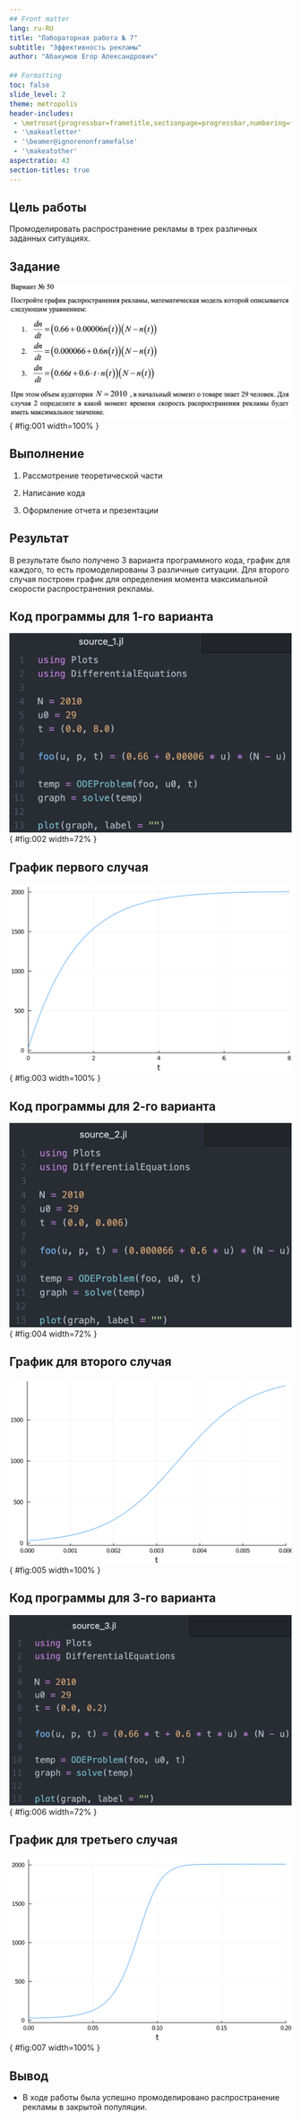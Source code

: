 ```yaml
---
## Front matter
lang: ru-RU
title: "Лабораторная работа № 7"
subtitle: "Эффективность рекламы"
author: "Абакумов Егор Александрович"

## Formatting
toc: false
slide_level: 2
theme: metropolis
header-includes: 
 - \metroset{progressbar=frametitle,sectionpage=progressbar,numbering=fraction}
 - '\makeatletter'
 - '\beamer@ignorenonframefalse'
 - '\makeatother'
aspectratio: 43
section-titles: true
---
```


## Цель работы

Промоделировать распространение рекламы в трех различных заданных ситуациях.

## Задание

![](image/pres/1.png){ #fig:001 width=100% }

## Выполнение

 1. Рассмотрение теоретической части
 
 2. Написание кода
 
 3. Оформление отчета и презентации

## Результат

В результате было получено 3 варианта программного кода, график для каждого, то есть промоделированы 3 различные ситуации. Для второго случая построен график для определения момента максимальной скорости распространения рекламы.

## Код программы для 1-го варианта

![](image/pres/2.png){ #fig:002 width=72% }

## График первого случая

![](image/pres/3.png){ #fig:003 width=100% }

## Код программы для 2-го варианта

![](image/pres/4.png){ #fig:004 width=72% }

## График для второго случая

![](image/pres/5.png){ #fig:005 width=100% }

## Код программы для 3-го варианта

![](image/pres/6.png){ #fig:006 width=72% }

## График для третьего случая

![](image/pres/7.png){ #fig:007 width=100% }

## Вывод

- В ходе работы была успешно промоделировано распространение рекламы  в закрытой популяции.